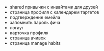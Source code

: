 - shared привычки с инвайтами для друзей
- страница профиля с календарем таргетов
- подтверждение емейла
- запомнить пароль фича
- логаут
- карточка профиля
- страница ачивок
- страница manage habits
